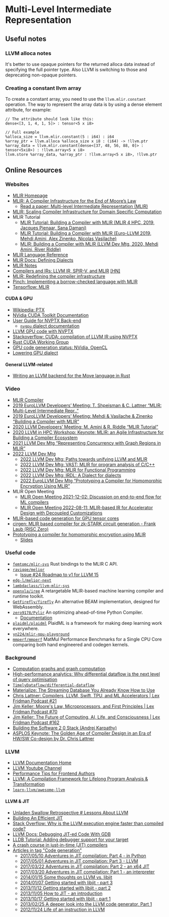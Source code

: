 # Multi-Level Intermediate Representation

## Useful notes

### LLVM alloca notes

It's better to use opaque pointers for the returned alloca data instead of specifying the full pointer type. Also LLVM is switching to those and deprecating non-opaque pointers.
### Creating a constant llvm array

To create a constant array, you need to use the `llvm.mlir.constant` operation.
The way to represent the array data is by using a dense element attribute, for example:

```mlir
// The attribute should look like this:
dense<[3, 1, 4, 1, 5]> : tensor<5 x i8>

// Full example
%alloca_size = llvm.mlir.constant(5 : i64) : i64
%array_ptr = llvm.alloca %alloca_size x i8 : (i64) -> !llvm.ptr
%array_data = llvm.mlir.constant(dense<[37, 48, 56, 88, 0]> : tensor<5xi8>) : !llvm.array<5 x i8>
llvm.store %array_data, %array_ptr : !llvm.array<5 x i8>, !llvm.ptr
```

## Online Resources

### Websites
- [MLIR Homepage](https://mlir.llvm.org/)
- [MLIR: A Compiler Infrastructure for the End of Moore’s Law](https://arxiv.org/pdf/2002.11054.pdf)
  - [Read a paper: Multi-level Intermediate Representation (MLIR)](https://www.youtube.com/watch?v=6BwqK6E8v3g)
- [MLIR: Scaling Compiler Infrastructure for Domain Specific Computation](https://storage.googleapis.com/pub-tools-public-publication-data/pdf/85bf23fe88bd5c7ff60365bd0c6882928562cbeb.pdf)
- MLIR Tutorial
  - [MLIR Tutorial: Building a Compiler with MLIR (MLIR 4 HPC, 2019, Jacques Pienaar, Sana Damani)](https://users.cs.utah.edu/~mhall/mlir4hpc/pienaar-MLIR-Tutorial.pdf)
  - [MLIR Tutorial: Building a Compiler with MLIR (Euro-LLVM 2019, Mehdi Amini, Alex Zinenko, Nicolas Vasilache)](https://llvm.org/devmtg/2019-04/slides/Tutorial-AminiVasilacheZinenko-MLIR.pdf)
  - [MLIR: Building a Compiler with MLIR (LLVM Dev Mtg, 2020, Mehdi Amini, River Riddle)](https://llvm.org/devmtg/2020-09/slides/MLIR_Tutorial.pdf)
- [MLIR Language Reference](https://mlir.llvm.org/docs/LangRef/)
- [MLIR Docs: Defining Dialects](https://mlir.llvm.org/docs/DefiningDialects/)
- [MLIR Notes](http://lastweek.io/notes/MLIR/)
- [Compilers and IRs: LLVM IR, SPIR-V, and MLIR](https://www.lei.chat/posts/compilers-and-irs-llvm-ir-spirv-and-mlir/) [[HN]](https://news.ycombinator.com/item?id=33387149)
- [MLIR: Redefining the compiler infrastructure](https://iq.opengenus.org/mlir-compiler-infrastructure/)
- [Pinch: Implementing a borrow-checked language with MLIR](https://badland.io/pinch.md)
- [Tensorflow: MLIR](https://www.tensorflow.org/mlir)

#### CUDA & GPU
- [Wikipedia: PTX](https://en.wikipedia.org/wiki/Parallel_Thread_Execution)
- [NVidia CUDA Toolkit Documentation](https://docs.nvidia.com/cuda/index.html)
- [User Guide for NVPTX Back-end](https://llvm.org/docs/NVPTXUsage.html)
  - [`nvgpu` dialect documentation](https://mlir.llvm.org/docs/Dialects/NVGPU/)
- [LLVM GPU code with NVPTX](https://wiki.aalto.fi/display/t1065450/LLVM+GPU+code+with+NVPTX)
- [Stackoverflow: CUDA: compilation of LLVM IR using NVPTX](https://stackoverflow.com/questions/23873113/cuda-compilation-of-llvm-ir-using-nvptx)
- [Rust CUDA Working Group](https://github.com/rust-cuda/wg)
- [GPU code generation status: NVidia, OpenCL](https://discourse.llvm.org/t/gpu-code-generation-status-nvidia-opencl/2080/1)
- [Lowering GPU dialect](https://discourse.llvm.org/t/lowering-gpu-dialect/3609)

#### General LLVM-related
- [Writing an LLVM backend for the Move language in Rust](https://brson.github.io/2023/03/12/move-on-llvm)

### Video
- [MLIR Compiler](https://www.youtube.com/MLIRCompiler)
- [2019 EuroLLVM Developers’ Meeting: T. Shpeisman & C. Lattner “MLIR: Multi-Level Intermediate Repr..”](https://www.youtube.com/watch?v=qzljG6DKgic)
- [2019 EuroLLVM Developers’ Meeting: Mehdi & Vasilache & Zinenko “Building a Compiler with MLIR”](https://www.youtube.com/watch?v=cyICUIZ56wQ)
- [2020 LLVM Developers’ Meeting: M. Amini & R. Riddle “MLIR Tutorial”](https://www.youtube.com/watch?v=Y4SvqTtOIDk)
- [2020 LLVM in HPC Workshop: Keynote: MLIR: an Agile Infrastructure for Building a Compiler Ecosystem](https://www.youtube.com/watch?v=0bxyZDGs-aA)
- [2021 LLVM Dev Mtg “Representing Concurrency with Graph Regions in MLIR”](https://www.youtube.com/watch?v=Vfk9n3ir_5s)
- [2022 LLVM Dev Mtg](https://www.youtube.com/playlist?list=PL_R5A0lGi1ACZDCQw533fo2dBljmOqIYx)
  - [2022 LLVM Dev Mtg: Paths towards unifying LLVM and MLIR](https://www.youtube.com/watch?v=VbFqA9rvxPs)
  - [2022 LLVM Dev Mtg: VAST: MLIR for program analysis of C/C++](https://www.youtube.com/watch?v=YFqWa4pxXzM)
  - [2022 LLVM Dev Mtg: MLIR for Functional Programming](https://www.youtube.com/watch?v=cyMQbZ0B84Q)
  - [2022 LLVM Dev Mtg: IRDL: A Dialect for dialects](https://www.youtube.com/watch?v=nxFD4DBVxOk)
  - [2022 EuroLLVM Dev Mtg “Prototyping a Compiler for Homomorphic Encryption Using MLIR”](https://www.youtube.com/watch?v=QyxiqmO6_qQ)
- MLIR Open Meeting
  - [MLIR Open Meeting 2021-12-02: Discussion on end-to-end flow for ML compilers](https://www.youtube.com/watch?v=NCMme4H_HYQ)
  - [MLIR Open Meeting 2022-08-11: MLIR-based IR for Accelerator Design with Decoupled Customizations](https://www.youtube.com/watch?v=yOk63LWbkqk)
- [MLIR-based code generation for GPU tensor cores](https://www.youtube.com/watch?v=3LLzHKeL2hs)
- [cirgen: MLIR based compiler for zk-STARK circuit generation - Frank Laub (RISC Zero)](https://www.youtube.com/watch?v=TsP14-hI_W0)
- [Prototyping a compiler for homomorphic encryption using MLIR](https://www.youtube.com/watch?v=F9qXBuSkQFY)
  - [Slides](https://llvm.org/devmtg/2022-04-03/slides/Prototyping.a.compiler.for.homomorphic.encryption.in.MLIR.pdf)
 
### Useful code
- [`femtomc/mlir-sys`](https://github.com/femtomc/mlir-sys) Rust bindings to the MLIR C API.
- [`raviqqe/melior`](https://github.com/raviqqe/melior)
  - [Issue #24 Roadmap to v1 for LLVM 15](https://github.com/raviqqe/melior/issues/24)
- [`edg-l/melior-next`](https://github.com/edg-l/melior-next) 
- [`lambdaclass/llvm-mlir-sys`](https://github.com/lambdaclass/llvm-mlir-sys)
- [`openxla/iree`](https://github.com/openxla/iree) A retargetable MLIR-based machine learning compiler and runtime toolkit.
- [`GetFirefly/firefly`](https://github.com/GetFirefly/firefly) An alternative BEAM implementation, designed for WebAssembly.
- [`zero9178/Pylir`](https://github.com/zero9178/Pylir) An optimizing ahead-of-time Python Compiler.
  - [Documentation](https://zero9178.github.io/Pylir/)
- [`plaidml/plaidml`](https://github.com/plaidml/plaidml) PlaidML is a framework for making deep learning work everywhere.
- [`yn224/mlir-gpu-playground`](https://github.com/yn224/mlir-gpu-playground)
- [`mmperf/mmperf`](https://github.com/mmperf/mmperf) MatMul Performance Benchmarks for a Single CPU Core comparing both hand engineered and codegen kernels.

### Background
- [Computation graphs and graph computation](https://breandan.net/2020/06/30/graph-computation/)
- [High-performance analytics: Why differential dataflow is the next level of query optimisation](https://tably.substack.com/p/high-performance-analytics)
- [`TimelyDataflow/differential-dataflow`](https://github.com/TimelyDataflow/differential-dataflow/)
- [Materialize: The Streaming Database You Already Know How to Use](https://materialize.com/)
- [Chris Lattner: Compilers, LLVM, Swift, TPU, and ML Accelerators | Lex Fridman Podcast #21](https://www.youtube.com/watch?v=yCd3CzGSte8)
- [Jim Keller: Moore's Law, Microprocessors, and First Principles | Lex Fridman Podcast #70](https://www.youtube.com/watch?v=Nb2tebYAaOA)
- [Jim Keller: The Future of Computing, AI, Life, and Consciousness | Lex Fridman Podcast #162](https://www.youtube.com/watch?v=G4hL5Om4IJ4&t=2990s)
- [Building the Software 2 0 Stack (Andrej Karpathy)](https://www.youtube.com/watch?v=y57wwucbXR8)
- [ASPLOS Keynote: The Golden Age of Compiler Design in an Era of HW/SW Co-design by Dr. Chris Lattner](https://www.youtube.com/watch?v=4HgShra-KnY)

### LLVM
- [LLVM Documentation Home](https://llvm.org/docs/index.html)
- [LLVM Youtube Channel](https://www.youtube.com/@LLVMPROJ/playlists)
- [Performance Tips for Frontend Authors](https://llvm.org/docs/Frontend/PerformanceTips.html)
- [LLVM: A Compilation Framework for Lifelong Program Analysis & Transformation](https://llvm.org/pubs/2004-01-30-CGO-LLVM.html)
- [`learn-llvm/awesome-llvm`](https://github.com/learn-llvm/awesome-llvm)

#### LLVM & JIT
- [Unladen Swallow Retrospective # Lessons About LLVM](https://qinsb.blogspot.com/2011/03/unladen-swallow-retrospective.html)
- [Building An Efficient JIT](https://llvm.org/devmtg/2008-08/Begeman_EfficientJIT.pdf)
- [Stack Overflow: Why is the LLVM execution engine faster than compiled code?](https://stackoverflow.com/questions/5988444/why-is-the-llvm-execution-engine-faster-than-compiled-code)
- [LLVM Docs: Debugging JIT-ed Code With GDB](https://releases.llvm.org/8.0.1/docs/DebuggingJITedCode.html)
- [LLDB Tutorial: Adding debugger support for your target](https://llvm.org/devmtg/2016-03/Tutorials/LLDB-tutorial.pdf)
- [A crash course in just-in-time (JIT) compilers](https://hacks.mozilla.org/2017/02/a-crash-course-in-just-in-time-jit-compilers/)
- [Articles in tag "Code generation"](https://eli.thegreenplace.net/tag/code-generation)
  - [2017/05/10 Adventures in JIT compilation: Part 4 - in Python](https://eli.thegreenplace.net/2017/adventures-in-jit-compilation-part-4-in-python/)
  - [2017/05/01 Adventures in JIT compilation: Part 3 - LLVM](https://eli.thegreenplace.net/2017/adventures-in-jit-compilation-part-3-llvm/)
  - [2017/03/22 Adventures in JIT compilation: Part 2 - an x64 JIT](https://eli.thegreenplace.net/2017/adventures-in-jit-compilation-part-2-an-x64-jit/)
  - [2017/03/20 Adventures in JIT compilation: Part 1 - an interpreter](https://eli.thegreenplace.net/2017/adventures-in-jit-compilation-part-1-an-interpreter/)
  - [2014/01/15 Some thoughts on LLVM vs. libjit](https://eli.thegreenplace.net/2014/01/15/some-thoughts-on-llvm-vs-libjit)
  - [2014/01/07 Getting started with libjit - part 3](https://eli.thegreenplace.net/2014/01/07/getting-started-with-libjit-part-3)
  - [2013/11/12 Getting started with libjit - part 2](https://eli.thegreenplace.net/2013/11/12/getting-started-with-libjit-part-2)
  - [2013/11/05 How to JIT - an introduction](https://eli.thegreenplace.net/2013/11/05/how-to-jit-an-introduction)
  - [2013/10/17 Getting started with libjit - part 1](https://eli.thegreenplace.net/2013/10/17/getting-started-with-libjit-part-1)
  - [2013/02/25 A deeper look into the LLVM code generator, Part 1](https://eli.thegreenplace.net/2013/02/25/a-deeper-look-into-the-llvm-code-generator-part-1)
  - [2012/11/24 Life of an instruction in LLVM](https://eli.thegreenplace.net/2012/11/24/life-of-an-instruction-in-llvm)